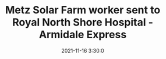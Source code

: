 ---
"title": "Metz Solar Farm worker sent to Royal North Shore Hospital - Armidale Express"
"date": "2021-11-16 3:30:0"
"feed_name": "GOOGLENEWSINDUSTRIAL"
"feed_website": "https://news.google.com/search?q=industrial%2Bincident&hl=en-US&gl=US&ceid=US:en"
"feed_rss": "https://news.google.com/rss/search?q=industrial%2Bincident&hl=en-US&gl=US&ceid=US:en"
"link": "https://www.armidaleexpress.com.au/story/7512745/man-hospitalised-after-industrial-accident/"
"source": "{'href': 'https://www.armidaleexpress.com.au', 'title': 'Armidale Express'}"
"file": "_posts/2021-1-1-24aacf51b9eaff06d19214f770ab6d12b622fb06.md"
"accident": "1"
"drilling": "1"
"dead": "0"
"injured": "1"
"arrested": "0"
"place": "royal north shore hospital"
"where": "unknown site"
"causes": "unknown"
"place_uri": "http://en.wikipedia.org/wiki/Royal_North_Shore_Hospital"
---